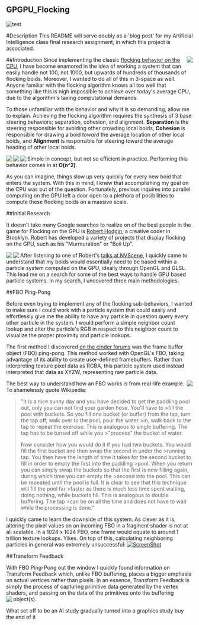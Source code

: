 ## GPGPU_Flocking
![test](https://i.gyazo.com/32b8b3bfb0cb93186a7352105e4110e3.gif)

#Description
This README will serve doubly as a 'blog post' for my Artificial Intelligence class final research assignment, in which this project is associated.

##Introduction
<img align="right" src = "http://i.imgur.com/yErDZxJ.png">
Since implementing the classic [flocking behavior on the CPU](https://github.com/parsaiej/AISteeringBehaviors#flocking), I have become enamored in the idea of working a system that can easily handle not 100, not 1000, but upwards of hundreds of thousands of flocking boids. Moreover, I wanted to do all of this in 3-space as well. Anyone familiar with the flocking algorithm knows all too well that something like this is nigh impossible to achieve over today's average CPU, due to the algorithm's taxing computational demands.

To those unfamiliar with the behavior and why it is so demanding, allow me to explain. Achieving the flocking algorithm requires the synthesis of 3 base steering behaviors; separation, cohesion, and alignment. **Separation** is the steering responsible for avoiding other crowding local boids, **Cohesion** is responsible for drawing a boid *toward* the average location of other local boids, and **Alignment** is responsible for steering toward the average heading of other local boids.

<img align="left" src = "http://www.red3d.com/cwr/boids/images/separation.gif">
<img align="left" src = "http://www.red3d.com/cwr/boids/images/cohesion.gif">
<img align="left" src = "http://www.red3d.com/cwr/boids/images/alignment.gif">

Simple in concept, but not so efficient in practice. Performing this behavior comes in at **O(n^2)**. 

As you can imagine, things slow up very quickly for every new boid that enters the system. With this in mind, I knew that accomplishing my goal on the CPU was out of the question. Fortunately, previous inquires into parallel computing on the GPU left a door open to a plethora of posibilities to compute these flocking boids on a massive scale.

##Initial Research

It doesn't take many Google searches to realize on of the best people in the game for Flocking on the GPU is [Robert Hodgin](http://roberthodgin.com/), a creative coder in Brooklyn. Robert has developed a variety of projects that display flocking on the GPU, such as his "Murmuration" or "Boil Up".

<img align="left" src = "http://i.imgur.com/diTI9rE.jpg">
<img align="left" src = "http://i.imgur.com/3v2dbJL.jpg">


After listening to one of Robert's [talks at NVScene](http://www.ustream.tv/recorded/45396322#to00:24:54), I quickly came to understand that my boids would essentially need to be based within a particle system computed on the GPU, ideally through OpenGL and GLSL. This lead me on a search for some of the best ways to handle GPU based particle systems. In my search, I uncovered three main methodologies.

##FBO Ping-Pong

Before even trying to implement any of the flocking sub-behaviors, I wanted to make sure I could work with a particle system that could easily and effortlessly give me the ability to have any particle in question query every other particle in the system. I would perform a simple neighbor count lookup and alter the particle's RGB in respect to this neighbor count to visualize the proper proximity and particle lookups.

The first method I discovered [on the cinder forums](https://forum.libcinder.org/topic/on-my-way-towards-the-million) was the frame buffer object (FBO) ping-pong. This method worked with OpenGL's FBO, taking advantage of its ability to create user-defined framebuffers. Rather than interpreting texture pixel data as RGBA, this particle system used instead interpreted that data as XYZW, representing raw particle data. 

<img align="right" src = "http://i.imgur.com/AxfrnrW.jpg">

The best way to understand how an FBO works is from real-life example. To shamelessly quote Wikipedia: 

>"It is a nice sunny day and you have decided to get the paddling pool out, only you can not find your garden hose. You'll have to >fill the pool with buckets. So you fill one bucket (or buffer) from the tap, turn the tap off, walk over to the pool, pour the water >in, walk back to the tap to repeat the exercise. This is analogous to single buffering. The tap has to be turned off while you >"process" the bucket of water.
>
>Now consider how you would do it if you had two buckets. You would fill the first bucket and then swap the second in under the >running tap. You then have the length of time it takes for the second bucket to fill in order to empty the first into the paddling >pool. When you return you can simply swap the buckets so that the first is now filling again, during which time you can empty the >second into the pool. This can be repeated until the pool is full. It is clear to see that this technique will fill the pool far >faster as there is much less time spent waiting, doing nothing, while buckets fill. This is analogous to double buffering. The tap >can be on all the time and does not have to wait while the processing is done."

I quickly came to learn the downside of this system. As clever as it is, altering the pixel values on an incoming FBO in a fragment shader is not at all scalable. In a 1024 x 1024 FBO, one frame would equate to around 1 trillion texture lookups. Yikes. On top of this, calculating neighboring particles in general was extremely unsuccessful:
[![ScreenShot](http://i.imgur.com/Oy2u00V.png)](https://www.youtube.com/watch?v=QksTr9o-lcc)


##Transform Feedback

With FBO Ping-Pong out the window I quickly found information on Transform Feedback which, unlike FBO buffering, places a bigger emphasis on actual vertices rather than pixels. In an essence, Transform Feedback is simply the process of capturing primitive data generated by the vertex shaders, and passing on the data of the primitives onto the buffering  object(s). 
<img align="left" src = "http://i.imgur.com/biQrxwe.jpg">


What set off to be an AI study gradually turned into a graphics study buy the end of it
